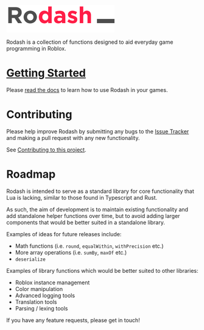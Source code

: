 ![logo](docs/logo.png)

Rodash is a collection of functions designed to aid everyday game programming in Roblox.

# [Getting Started](https://codekingdomsteam.github.io/rodash/)

Please [read the docs](https://codekingdomsteam.github.io/rodash/) to learn how to use Rodash in your games.

# Contributing

Please help improve Rodash by submitting any bugs to the [Issue Tracker](https://github.com/CodeKingdomsTeam/rodash/issues) and making a pull request with any new functionality.

See [Contributing to this project](CONTRIBUTING.md).

# Roadmap

Rodash is intended to serve as a standard library for core functionality that Lua is lacking, similar to those found in Typescript and Rust.

As such, the aim of development is to maintain existing functionality and add standalone helper functions over time, but to avoid adding larger components that would be better suited in a standalone library.

Examples of ideas for future releases include:
* Math functions (i.e. `round`, `equalWithin`, `withPrecision` etc.)
* More array operations (i.e. `sumBy`, `maxOf` etc.)
* `deserialize`

Examples of library functions which would be better suited to other libraries:
* Roblox instance management
* Color manipulation
* Advanced logging tools
* Translation tools
* Parsing / lexing tools

If you have any feature requests, please get in touch!